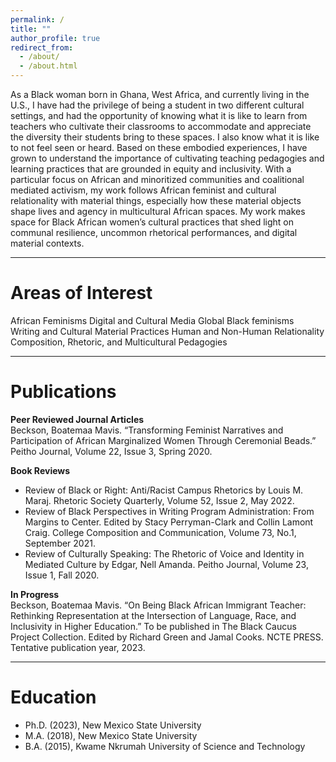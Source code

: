 ```yaml
---
permalink: /
title: ""
author_profile: true
redirect_from: 
  - /about/
  - /about.html
---
```


As a Black woman born in Ghana, West Africa, and currently living in the U.S., I have had the privilege of being a student in two different cultural settings, and had the opportunity of knowing what it is like to learn from teachers who cultivate their classrooms to accommodate and appreciate the diversity their students bring to these spaces. I also know what it is like to not feel seen or heard. Based on these embodied experiences, I have grown to understand the importance of cultivating teaching pedagogies and learning practices that are grounded in equity and inclusivity. With a particular focus on African and minoritized communities and coalitional mediated activism, my work follows African feminist and cultural relationality with material things, especially how these material objects shape lives and agency in multicultural African spaces. My work makes space for Black African women’s cultural practices that shed light on communal resilience, uncommon rhetorical performances, and digital material contexts.

<hr>

# Areas of Interest

African Feminisms
Digital and Cultural Media
Global Black feminisms
Writing and Cultural Material Practices
Human and Non-Human Relationality
Composition, Rhetoric, and Multicultural Pedagogies

<hr>

# Publications

**Peer Reviewed Journal Articles**\
Beckson, Boatemaa Mavis. “Transforming Feminist Narratives and Participation of African Marginalized Women Through Ceremonial Beads.” Peitho Journal, Volume 22, Issue 3, Spring 2020.

**Book Reviews**
- Review of Black or Right: Anti/Racist Campus Rhetorics by Louis M. Maraj. Rhetoric Society Quarterly, Volume 52, Issue 2, May 2022.
- Review of Black Perspectives in Writing Program Administration: From Margins to Center. Edited by Stacy Perryman-Clark and Collin Lamont Craig. College Composition and Communication, Volume 73, No.1, September 2021.
- Review of Culturally Speaking: The Rhetoric of Voice and Identity in Mediated Culture by Edgar, Nell Amanda. Peitho Journal, Volume 23, Issue 1, Fall 2020.

**In Progress**\
Beckson, Boatemaa Mavis. “On Being Black African Immigrant Teacher: Rethinking Representation at the Intersection of Language, Race, and Inclusivity in Higher Education.” To be published in The Black Caucus Project Collection. Edited by Richard Green and Jamal Cooks. NCTE PRESS. Tentative publication year, 2023.

<hr>

# Education

- Ph.D. (2023), New Mexico State University
- M.A. (2018), New Mexico State University
- B.A. (2015), Kwame Nkrumah University of Science and Technology
